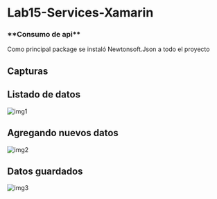 # Lab15-Services-Xamarin
<h3>**Consumo de api**</h3>
<p>Como principal package se instaló Newtonsoft.Json a todo el proyecto </p>
<h2>Capturas</h2>
<h2>Listado de datos</h2>
<img src="../master/img/captura1.png" alt="img1"></img>
<br>
<h2>Agregando nuevos datos</h2>
<img src="../master/img/captura2.png" alt="img2"></img>
<br>
<h2>Datos guardados</h2>
<img src="../master/img/captura3.png" alt="img3"></img>

